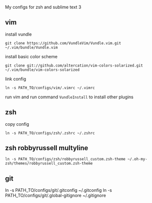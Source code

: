 My configs for zsh and sublime text 3

## vim

install vundle
```
git clone https://github.com/VundleVim/Vundle.vim.git ~/.vim/bundle/Vundle.vim
```
install basic color scheme
```
git clone git://github.com/altercation/vim-colors-solarized.git ~/.vim/bundle/vim-colors-solarized
```
link config
```
ln -s PATH_TO/configs/vim/.vimrc ~/.vimrc
```
run vim and run command `VundleInstall` to install other plugins

## zsh

copy config
```
ln -s PATH_TO/configs/zsh/.zshrc ~/.zshrc
```

## zsh robbyrussell multyline
```
ln -s PATH_TO/configs/zsh/robbyrussell_custom.zsh-theme ~/.oh-my-zsh/themes/robbyrussell_custom.zsh-theme
```

## git

ln -s PATH_TO/configs/git/.gitconfig ~/.gitconfig
ln -s PATH_TO/configs/git/.global-gitignore ~/.gitignore
